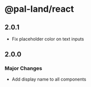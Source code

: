 # @pal-land/react

## 2.0.1

- Fix placeholder color on text inputs

## 2.0.0

### Major Changes

- Add display name to all components
